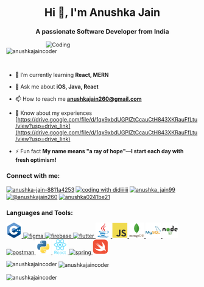 <h1 align="center">Hi 👋, I'm Anushka Jain</h1>
<h3 align="center">A passionate Software Developer from India</h3>
<img align="right" alt="Coding" width="400" src="https://miro.medium.com/v2/resize:fit:1400/1*qdAW1TjCN57h1lbuuzvchg.gif" />


<p align="left"> <img src="https://komarev.com/ghpvc/?username=anushkajaincoder&label=Profile%20views&color=0e75b6&style=flat" alt="anushkajaincoder" /> </p>

<p align="left"> <a href="https://twitter.com/" target="blank"><img src="https://img.shields.io/twitter/follow/?logo=twitter&style=for-the-badge" alt="" /></a> </p>

- 🌱 I’m currently learning **React, MERN**

- 💬 Ask me about **iOS, Java, React**

- 📫 How to reach me **anushkajain260@gmail.com**

- 📄 Know about my experiences [https://drive.google.com/file/d/1qx9xbdUGPIZtCcauCtH843XKRauFfLtu/view?usp=drive_link](https://drive.google.com/file/d/1qx9xbdUGPIZtCcauCtH843XKRauFfLtu/view?usp=drive_link)

- ⚡ Fun fact **My name means "a ray of hope"—I start each day with fresh optimism!**

<h3 align="left">Connect with me:</h3>
<p align="left">
<a href="https://linkedin.com/in/anushka-jain-8811a4253" target="blank"><img align="center" src="https://raw.githubusercontent.com/rahuldkjain/github-profile-readme-generator/master/src/images/icons/Social/linked-in-alt.svg" alt="anushka-jain-8811a4253" height="30" width="40" /></a>
<a href="https://www.youtube.com/c/coding with didiiiiii" target="blank"><img align="center" src="https://raw.githubusercontent.com/rahuldkjain/github-profile-readme-generator/master/src/images/icons/Social/youtube.svg" alt="coding with didiiiiii" height="30" width="40" /></a>
<a href="https://www.codechef.com/users/anushka_jain99" target="blank"><img align="center" src="https://cdn.jsdelivr.net/npm/simple-icons@3.1.0/icons/codechef.svg" alt="anushka_jain99" height="30" width="40" /></a>
<a href="https://www.hackerrank.com/@anushkajain260" target="blank"><img align="center" src="https://raw.githubusercontent.com/rahuldkjain/github-profile-readme-generator/master/src/images/icons/Social/hackerrank.svg" alt="@anushkajain260" height="30" width="40" /></a>
<a href="https://auth.geeksforgeeks.org/user/anushka0241be21" target="blank"><img align="center" src="https://raw.githubusercontent.com/rahuldkjain/github-profile-readme-generator/master/src/images/icons/Social/geeks-for-geeks.svg" alt="anushka0241be21" height="30" width="40" /></a>
</p>

<h3 align="left">Languages and Tools:</h3>
<p align="left"> <a href="https://www.w3schools.com/cpp/" target="_blank" rel="noreferrer"> <img src="https://raw.githubusercontent.com/devicons/devicon/master/icons/cplusplus/cplusplus-original.svg" alt="cplusplus" width="40" height="40"/> </a> <a href="https://www.figma.com/" target="_blank" rel="noreferrer"> <img src="https://www.vectorlogo.zone/logos/figma/figma-icon.svg" alt="figma" width="40" height="40"/> </a> <a href="https://firebase.google.com/" target="_blank" rel="noreferrer"> <img src="https://www.vectorlogo.zone/logos/firebase/firebase-icon.svg" alt="firebase" width="40" height="40"/> </a> <a href="https://flutter.dev" target="_blank" rel="noreferrer"> <img src="https://www.vectorlogo.zone/logos/flutterio/flutterio-icon.svg" alt="flutter" width="40" height="40"/> </a> <a href="https://www.java.com" target="_blank" rel="noreferrer"> <img src="https://raw.githubusercontent.com/devicons/devicon/master/icons/java/java-original.svg" alt="java" width="40" height="40"/> </a> <a href="https://developer.mozilla.org/en-US/docs/Web/JavaScript" target="_blank" rel="noreferrer"> <img src="https://raw.githubusercontent.com/devicons/devicon/master/icons/javascript/javascript-original.svg" alt="javascript" width="40" height="40"/> </a> <a href="https://www.mongodb.com/" target="_blank" rel="noreferrer"> <img src="https://raw.githubusercontent.com/devicons/devicon/master/icons/mongodb/mongodb-original-wordmark.svg" alt="mongodb" width="40" height="40"/> </a> <a href="https://www.mysql.com/" target="_blank" rel="noreferrer"> <img src="https://raw.githubusercontent.com/devicons/devicon/master/icons/mysql/mysql-original-wordmark.svg" alt="mysql" width="40" height="40"/> </a> <a href="https://nodejs.org" target="_blank" rel="noreferrer"> <img src="https://raw.githubusercontent.com/devicons/devicon/master/icons/nodejs/nodejs-original-wordmark.svg" alt="nodejs" width="40" height="40"/> </a> <a href="https://postman.com" target="_blank" rel="noreferrer"> <img src="https://www.vectorlogo.zone/logos/getpostman/getpostman-icon.svg" alt="postman" width="40" height="40"/> </a> <a href="https://www.python.org" target="_blank" rel="noreferrer"> <img src="https://raw.githubusercontent.com/devicons/devicon/master/icons/python/python-original.svg" alt="python" width="40" height="40"/> </a> <a href="https://reactjs.org/" target="_blank" rel="noreferrer"> <img src="https://raw.githubusercontent.com/devicons/devicon/master/icons/react/react-original-wordmark.svg" alt="react" width="40" height="40"/> </a> <a href="https://spring.io/" target="_blank" rel="noreferrer"> <img src="https://www.vectorlogo.zone/logos/springio/springio-icon.svg" alt="spring" width="40" height="40"/> </a> <a href="https://developer.apple.com/swift/" target="_blank" rel="noreferrer"> <img src="https://raw.githubusercontent.com/devicons/devicon/master/icons/swift/swift-original.svg" alt="swift" width="40" height="40"/> </a> </p>

<p><img align="left" src="https://github-readme-stats.vercel.app/api/top-langs?username=anushkajaincoder&show_icons=true&locale=en&layout=compact" alt="anushkajaincoder" /></p>

<p>&nbsp;<img align="center" src="https://github-readme-stats.vercel.app/api?username=anushkajaincoder&show_icons=true&locale=en" alt="anushkajaincoder" /></p>

<p><img align="center" src="https://github-readme-streak-stats.herokuapp.com/?user=anushkajaincoder&" alt="anushkajaincoder" /></p>

